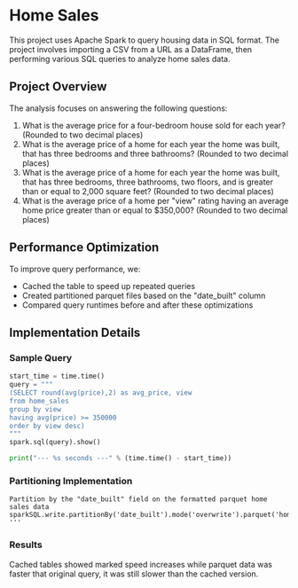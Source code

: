 # Home Sales

This project uses Apache Spark to query housing data in SQL format. The project involves importing a CSV from a URL as a DataFrame, then performing various SQL queries to analyze home sales data.

## Project Overview

The analysis focuses on answering the following questions:

1. What is the average price for a four-bedroom house sold for each year? (Rounded to two decimal places)
2. What is the average price of a home for each year the home was built, that has three bedrooms and three bathrooms? (Rounded to two decimal places)
3. What is the average price of a home for each year the home was built, that has three bedrooms, three bathrooms, two floors, and is greater than or equal to 2,000 square feet? (Rounded to two decimal places)
4. What is the average price of a home per "view" rating having an average home price greater than or equal to $350,000? (Rounded to two decimal places)

## Performance Optimization

To improve query performance, we:
- Cached the table to speed up repeated queries
- Created partitioned parquet files based on the "date_built" column
- Compared query runtimes before and after these optimizations

## Implementation Details

### Sample Query

```python
start_time = time.time()
query = """
(SELECT round(avg(price),2) as avg_price, view 
from home_sales
group by view
having avg(price) >= 350000
order by view desc)
"""
spark.sql(query).show()

print("--- %s seconds ---" % (time.time() - start_time))

```
### Partitioning Implementation
```
Partition by the "date_built" field on the formatted parquet home sales data 
sparkSQL.write.partitionBy('date_built').mode('overwrite').parquet('homes_parquet')
'''
```
### Results
Cached tables showed marked speed increases while parquet data was faster that original query, it was still slower than the cached version.

